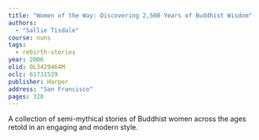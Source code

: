 ```yaml
---
title: "Women of the Way: Discovering 2,500 Years of Buddhist Wisdom"
authors:
  - "Sallie Tisdale"
course: nuns
tags:
  - rebirth-stories
year: 2006
olid: OL3429464M
oclc: 61731529
publisher: Harper
address: "San Francisco"
pages: 320
---
```


A collection of semi-mythical stories of Buddhist women across the ages retold in an engaging and modern style.
